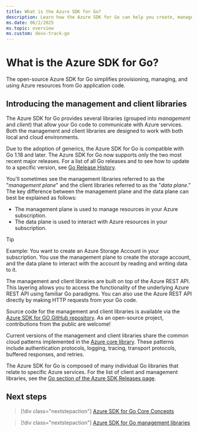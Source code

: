 ```yaml
---
title: What is the Azure SDK for Go?
description: Learn how the Azure SDK for Go can help you create, manage, and use Azure resources.
ms.date: 06/2/2025
ms.topic: overview
ms.custom: devx-track-go
---
```


# What is the Azure SDK for Go?

The open-source Azure SDK for Go simplifies provisioning, managing, and using Azure resources from Go application code.

## Introducing the management and client libraries

The Azure SDK for Go provides several libraries (grouped into *management* and *client*) that allow your Go code to communicate with Azure services. Both the management and client libraries are designed to work with both local and cloud environments.

Due to the adoption of generics, the Azure SDK for Go is compatible with Go 1.18 and later. The Azure SDK for Go now supports only the two most recent major releases. For a list of all Go releases and to see how to update to a specific version, see [Go Release History](https://go.dev/doc/devel/release.html).

You'll sometimes see the management libraries referred to as the "*management plane*" and the client libraries referred to as the "*data plane*." The key difference between the management plane and the data plane can best be explained as follows:

- The management plane is used to manage resources in your Azure subscription.
- The data plane is used to interact with Azure resources in your subscription.

> [!TIP]
> Example: You want to create an Azure Storage Account in your subscription. You use the management plane to create the storage account, and the data plane to interact with the account by reading and writing data to it.

The management and client libraries are built on top of the Azure REST API. This layering allows you to access the functionality of the underlying Azure REST API using familiar Go paradigms. You can also use the Azure REST API directly by making HTTP requests from your Go code.

Source code for the management and client libraries is available via the [Azure SDK for GO GitHub repository](https://github.com/Azure/azure-sdk-for-go). As an open-source project, contributions from the public are welcome!

Current versions of the management and client libraries share the common cloud patterns implemented in the [Azure core library](https://github.com/Azure/azure-sdk-for-go/tree/main/sdk/azcore). These patterns include authentication protocols, logging, tracing, transport protocols, buffered responses, and retries.

The Azure SDK for Go is composed of many individual Go libraries that relate to specific Azure services. For the list of client and management libraries, see the [Go section of the Azure SDK Releases page](https://azure.github.io/azure-sdk/#go).

## Next steps

> [!div class="nextstepaction"]
> [Azure SDK for Go Core Concepts](azure-sdk-core-concepts.md)

> [!div class="nextstepaction"]
> [Azure SDK for Go management libraries](management-libraries.md)
